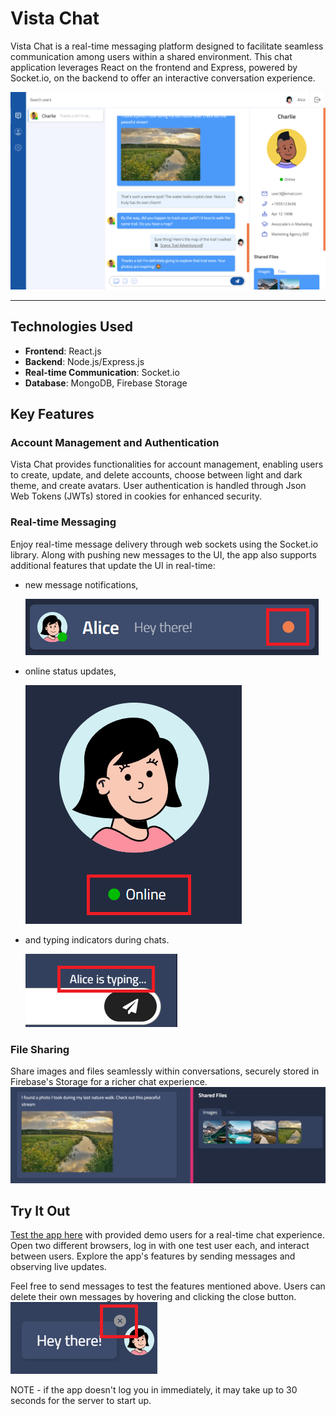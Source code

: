 # Vista Chat

Vista Chat is a real-time messaging platform designed to facilitate seamless communication among users within a shared environment. This chat application leverages React on the frontend and Express, powered by Socket&#46;io, on the backend to offer an interactive conversation experience.

![Screenshot](./readme-images/app.png)

---

## Technologies Used

- **Frontend**: React.js
- **Backend**: Node.js/Express.js
- **Real-time Communication**: Socket&#46;io
- **Database**: MongoDB, Firebase Storage

## Key Features

### Account Management and Authentication

Vista Chat provides functionalities for account management, enabling users to create, update, and delete accounts, choose between light and dark theme, and create avatars. User authentication is handled through Json Web Tokens (JWTs) stored in cookies for enhanced security.

### Real-time Messaging

Enjoy real-time message delivery through web sockets using the Socket&#46;io library. Along with pushing new messages to the UI, the app also supports additional features that update the UI in real-time:

- new message notifications,

  ![New Message](./readme-images/new-message.png)

- online status updates,

  ![Online Status](./readme-images/online.png)

- and typing indicators during chats.

  ![Typing](./readme-images/typing.png)

### File Sharing

Share images and files seamlessly within conversations, securely stored in Firebase's Storage for a richer chat experience.
![Shared Images](./readme-images/images.png)

## Try It Out

[Test the app here](https://vista-chat-af.netlify.app/login) with provided demo users for a real-time chat experience. Open two different browsers, log in with one test user each, and interact between users. Explore the app's features by sending messages and observing live updates.

Feel free to send messages to test the features mentioned above. Users can delete their own messages by hovering and clicking the close button.
![Delete Message](./readme-images/delete-message.png)

NOTE - if the app doesn't log you in immediately, it may take up to 30 seconds for the server to start up.
